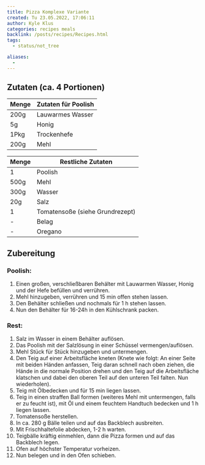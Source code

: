 ```yaml
---
title: Pizza Komplexe Variante
created: Tu 23.05.2022, 17:06:11
author: Kyle Klus
categories: recipes meals
backlink: /posts/recipes/Recipes.html
tags:
  - status/not_tree

aliases:
  - 
---
```


## Zutaten (ca. 4 Portionen)

| Menge            | Zutaten für Poolish |
| ---------------- | ------------------- |
| 200g             | Lauwarmes Wasser    |
| 5g               | Honig               |
| 1Pkg             | Trockenhefe         |
| 200g             | Mehl                |

| Menge            | Restliche Zutaten               |
| ---------------- | ------------------------------- |
| 1                | Poolish                         |
| 500g             | Mehl                            |
| 300g             | Wasser                          |
| 20g              | Salz                            |
| 1                | Tomatensoße (siehe Grundrezept) |
| -                | Belag                           |
| -                | Oregano                         |

## Zubereitung

### Poolish:

1. Einen großen, verschließbaren Behälter mit Lauwarmen Wasser, Honig und der Hefe befüllen und verrühren.
2. Mehl hinzugeben, verrühren und 15 min offen stehen lassen.
3. Den Behälter schließen und nochmals für 1 h stehen lassen.
4. Nun den Behälter für 16-24h in den Kühlschrank packen.

### Rest:

1. Salz im Wasser in einem Behälter auflösen.
2. Das Poolish mit der Salzlösung in einer Schüssel vermengen/auflösen.
3. Mehl Stück für Stück hinzugeben und untermengen.
4. Den Teig auf einer Arbeitsfläche kneten (Knete wie folgt: An einer Seite mit beiden Händen anfassen, Teig daran schnell nach oben ziehen, die Hände in die normale Position drehen und den Teig auf die Arbeitsfläche klatschen und dabei den oberen Teil auf den unteren Teil falten. Nun wiederholen).
5. Teig mit Ölbedecken und für 15 min liegen lassen.
6. Teig in einen straffen Ball formen (weiteres Mehl mit untermengen, falls er zu feucht ist), mit Öl und einem feuchtem Handtuch bedecken und 1 h liegen lassen.
7. Tomatensoße herstellen.
8. In ca. 280 g Bälle teilen und auf das Backblech ausbreiten.
9. Mit Frischhaltefolie abdecken, 1-2 h warten. 
10. Teigbälle kräftig einmehlen, dann die Pizza formen und auf das Backblech legen.
11. Ofen auf höchster Temperatur vorheizen.
12. Nun belegen und in den Ofen schieben.



